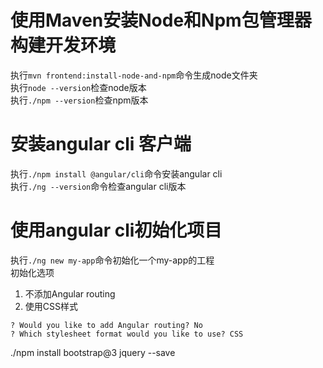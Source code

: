 
# 使用Maven安装Node和Npm包管理器构建开发环境  
执行```mvn frontend:install-node-and-npm```命令生成node文件夹  
执行```node --version```检查node版本  
执行```./npm --version```检查npm版本  

# 安装angular cli 客户端  
执行```./npm install @angular/cli```命令安装angular cli   
执行```./ng --version```命令检查angular cli版本  

# 使用angular cli初始化项目   
执行```./ng new my-app```命令初始化一个my-app的工程  
初始化选项  
1. 不添加Angular routing  
2. 使用CSS样式 
```
? Would you like to add Angular routing? No
? Which stylesheet format would you like to use? CSS
```  


./npm install bootstrap@3 jquery --save